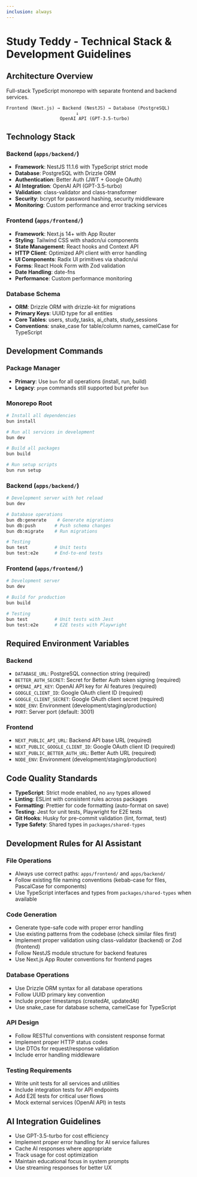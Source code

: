 ```yaml
---
inclusion: always
---
```


# Study Teddy - Technical Stack & Development Guidelines

## Architecture Overview

Full-stack TypeScript monorepo with separate frontend and backend services.

```
Frontend (Next.js) → Backend (NestJS) → Database (PostgreSQL)
                          ↓
                    OpenAI API (GPT-3.5-turbo)
```

## Technology Stack

### Backend (`apps/backend/`)

- **Framework**: NestJS 11.1.6 with TypeScript strict mode
- **Database**: PostgreSQL with Drizzle ORM
- **Authentication**: Better Auth (JWT + Google OAuth)
- **AI Integration**: OpenAI API (GPT-3.5-turbo)
- **Validation**: class-validator and class-transformer
- **Security**: bcrypt for password hashing, security middleware
- **Monitoring**: Custom performance and error tracking services

### Frontend (`apps/frontend/`)

- **Framework**: Next.js 14+ with App Router
- **Styling**: Tailwind CSS with shadcn/ui components
- **State Management**: React hooks and Context API
- **HTTP Client**: Optimized API client with error handling
- **UI Components**: Radix UI primitives via shadcn/ui
- **Forms**: React Hook Form with Zod validation
- **Date Handling**: date-fns
- **Performance**: Custom performance monitoring

### Database Schema

- **ORM**: Drizzle ORM with drizzle-kit for migrations
- **Primary Keys**: UUID type for all entities
- **Core Tables**: users, study_tasks, ai_chats, study_sessions
- **Conventions**: snake_case for table/column names, camelCase for TypeScript

## Development Commands

### Package Manager

- **Primary**: Use `bun` for all operations (install, run, build)
- **Legacy**: `pnpm` commands still supported but prefer `bun`

### Monorepo Root

```bash
# Install all dependencies
bun install

# Run all services in development
bun dev

# Build all packages
bun build

# Run setup scripts
bun run setup
```

### Backend (`apps/backend/`)

```bash
# Development server with hot reload
bun dev

# Database operations
bun db:generate    # Generate migrations
bun db:push       # Push schema changes
bun db:migrate    # Run migrations

# Testing
bun test          # Unit tests
bun test:e2e      # End-to-end tests
```

### Frontend (`apps/frontend/`)

```bash
# Development server
bun dev

# Build for production
bun build

# Testing
bun test          # Unit tests with Jest
bun test:e2e      # E2E tests with Playwright
```

## Required Environment Variables

### Backend

- `DATABASE_URL`: PostgreSQL connection string (required)
- `BETTER_AUTH_SECRET`: Secret for Better Auth token signing (required)
- `OPENAI_API_KEY`: OpenAI API key for AI features (required)
- `GOOGLE_CLIENT_ID`: Google OAuth client ID (required)
- `GOOGLE_CLIENT_SECRET`: Google OAuth client secret (required)
- `NODE_ENV`: Environment (development/staging/production)
- `PORT`: Server port (default: 3001)

### Frontend

- `NEXT_PUBLIC_API_URL`: Backend API base URL (required)
- `NEXT_PUBLIC_GOOGLE_CLIENT_ID`: Google OAuth client ID (required)
- `NEXT_PUBLIC_BETTER_AUTH_URL`: Better Auth URL (required)
- `NODE_ENV`: Environment (development/staging/production)

## Code Quality Standards

- **TypeScript**: Strict mode enabled, no `any` types allowed
- **Linting**: ESLint with consistent rules across packages
- **Formatting**: Prettier for code formatting (auto-format on save)
- **Testing**: Jest for unit tests, Playwright for E2E tests
- **Git Hooks**: Husky for pre-commit validation (lint, format, test)
- **Type Safety**: Shared types in `packages/shared-types`

## Development Rules for AI Assistant

### File Operations

- Always use correct paths: `apps/frontend/` and `apps/backend/`
- Follow existing file naming conventions (kebab-case for files, PascalCase for
  components)
- Use TypeScript interfaces and types from `packages/shared-types` when
  available

### Code Generation

- Generate type-safe code with proper error handling
- Use existing patterns from the codebase (check similar files first)
- Implement proper validation using class-validator (backend) or Zod (frontend)
- Follow NestJS module structure for backend features
- Use Next.js App Router conventions for frontend pages

### Database Operations

- Use Drizzle ORM syntax for all database operations
- Follow UUID primary key convention
- Include proper timestamps (createdAt, updatedAt)
- Use snake_case for database schema, camelCase for TypeScript

### API Design

- Follow RESTful conventions with consistent response format
- Implement proper HTTP status codes
- Use DTOs for request/response validation
- Include error handling middleware

### Testing Requirements

- Write unit tests for all services and utilities
- Include integration tests for API endpoints
- Add E2E tests for critical user flows
- Mock external services (OpenAI API) in tests

## AI Integration Guidelines

- Use GPT-3.5-turbo for cost efficiency
- Implement proper error handling for AI service failures
- Cache AI responses where appropriate
- Track usage for cost optimization
- Maintain educational focus in system prompts
- Use streaming responses for better UX
